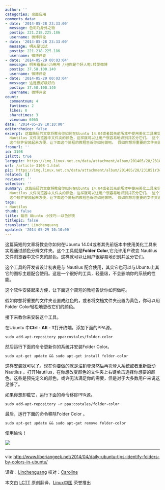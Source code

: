 ```yaml
---
author: ''
categories: 桌面应用
comments_data:
- date: '2014-05-28 23:33:00'
  message: 色彩乃身外之物
  postip: 221.218.225.186
  username: 微博评论
- date: '2014-05-28 23:33:00'
  message: 明天是试试
  postip: 221.218.225.186
  username: 微博评论
- date: '2014-05-29 00:03:04'
  message: 明天看看arch用用 //@你是个好人啦:转发微博
  postip: 37.58.100.140
  username: 微博评论
- date: '2014-05-29 00:03:04'
  message: 这是极好极好的
  postip: 37.58.100.140
  username: 微博评论
count:
  commentnum: 4
  favtimes: 2
  likes: 0
  sharetimes: 3
  viewnum: 6065
date: '2014-05-29 10:10:00'
editorchoice: false
excerpt: 这篇简短的文章将教会你如何在Ubuntu 14.04或者其先前版本中使用美化工具来实现通过颜色分辨文件夹。这个工具就是Folder Color,它允许用户改变
  Nautilus 文件浏览器中文件夹的颜色，这样就可以让用户很容易地识别并区分它们。 这个工具的开发者设计初衷是与 Nautilus 配合使用，其实它也可以与Ubuntu上其它的图标主题配合使用。这是一个很好的工具，轻量级，不会影响你的系统的性能。
  这个软件安装起来方便，让下面这个简短的教程告诉你如何做吧。 假如你想将重要的文件夹设置成红色的，或者将文档文件夹设置为黄色，你可以用Folder Color
fromurl: ''
id: 3108
islctt: true
largepic: https://img.linux.net.cn/data/attachment/album/201405/28/231851r3cizfvwp43ivkio.png
url: /article-3108-1.html
pic: https://img.linux.net.cn/data/attachment/album/201405/28/231851r3cizfvwp43ivkio.png.thumb.jpg
related: []
reviewer: ''
selector: ''
summary: 这篇简短的文章将教会你如何在Ubuntu 14.04或者其先前版本中使用美化工具来实现通过颜色分辨文件夹。这个工具就是Folder Color,它允许用户改变
  Nautilus 文件浏览器中文件夹的颜色，这样就可以让用户很容易地识别并区分它们。 这个工具的开发者设计初衷是与 Nautilus 配合使用，其实它也可以与Ubuntu上其它的图标主题配合使用。这是一个很好的工具，轻量级，不会影响你的系统的性能。
  这个软件安装起来方便，让下面这个简短的教程告诉你如何做吧。 假如你想将重要的文件夹设置成红色的，或者将文档文件夹设置为黄色，你可以用Folder Color
tags:
- Nautilus
thumb: false
title: 每日 Ubuntu 小技巧——以色辨夹
titlepic: false
translator: Linchenguang
updated: '2014-05-29 10:10:00'
---
```


这篇简短的文章将教会你如何在Ubuntu 14.04或者其先前版本中使用美化工具来实现通过颜色分辨文件夹。这个工具就是**Folder Color**,它允许用户改变 Nautilus 文件浏览器中文件夹的颜色，这样就可以让用户很容易地识别并区分它们。


这个工具的开发者设计初衷是与 Nautilus 配合使用，其实它也可以与Ubuntu上其它的图标主题配合使用。这是一个很好的工具，轻量级，不会影响你的系统的性能。


这个软件安装起来方便，让下面这个简短的教程告诉你如何做吧。


假如你想将重要的文件夹设置成红色的，或者将文档文件夹设置为黄色，你可以用Folder Color轻松地更改它们的颜色。


接下来教你来安装这个工具。


在Ubuntu 中**Ctrl - Alt - T**打开终端。添加下面的PPA源。



```
sudo add-apt-repository ppa:costales/folder-color

```

然后运行下面的命令更新你的系统并安装Folder Color。



```
sudo apt-get update && sudo apt-get install folder-color

```

这样安装就可以了。现在你要做的就是注销登录然后再次登入系统或者重新启动Nautilus 。打开Nautilus，在你想改变颜色的文件夹上右键单击选择你想要的颜色。这些是预先定义的颜色，或许无法满足你的需要，但是对于大多数用户来说这足够了。


如果你想卸载它，运行下面的命令移除PPA源。



```
sudo add-apt-repository -r ppa:costales/folder-color

```

最后，运行下面的命令移除Folder Color 。



```
sudo apt-get update && sudo apt-get remove folder-color

```

使用愉快！


![](/data/attachment/album/201405/28/231851r3cizfvwp43ivkio.png)




---


via: <http://www.liberiangeek.net/2014/04/daily-ubuntu-tips-identify-folders-by-colors-in-ubuntu/>


译者：[Linchenguang](https://github.com/Linchenguang) 校对：[Caroline](https://github.com/carolinewuyan)


本文由 [LCTT](https://github.com/LCTT/TranslateProject) 原创翻译，[Linux中国](http://linux.cn/) 荣誉推出